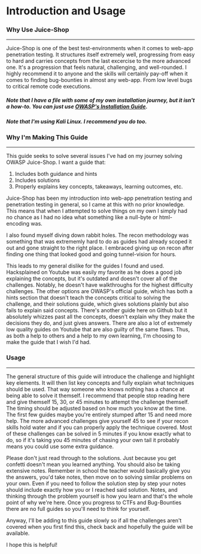 # Introduction and Usage

### Why Use Juice-Shop
--------------------------------
Juice-Shop is one of the best test-environments when it comes to web-app penetration testing. It structures itself extremely well, progressing from easy to hard and carries concepts from the last excercise to the more advanced one. It's a progression that feels natural, challenging, and well-rounded. I highly recommend it to anyone and the skills will certainly pay-off when it comes to finding bug-bounties in almost any web-app. From low level bugs to critical remote code executions. 
##### Note that I have a file with some of my own installation journey, but it isn't a how-to. You can just use [OWASP's Installation Guide](https://pwning.owasp-juice.shop/companion-guide/latest/part1/running.html).
##### Note that I'm using Kali Linux. I recommend you do too.

### Why I'm Making This Guide
--------------------------------
This guide seeks to solve several issues I've had on my journey solving OWASP Juice-Shop. I want a guide that:

1. Includes both guidance and hints
2. Includes solutions
3. Properly explains key concepts, takeaways, learning outcomes, etc.

Juice-Shop has been my introduction into web-app penetration testing and penetration testing in general, so I came at this with no prior knowledge. This means that when I attempted to solve things on my own I simply had no chance as I had no idea what something like a null-byte or html-encoding was. 

I also found myself diving down rabbit holes. The recon methodology was something that was extrememly hard to do as guides had already scoped it out and gone straight to the right place. I embraced giving up on recon after finding one thing that looked good and going tunnel-vision for hours.

This leads to my general dislike for the guides I found and used. Hacksplained on Youtube was easily my favorite as he does a good job explaining the concepts, but it's outdated and doesn't cover all of the challenges. Notably, he doesn't have walkthroughs for the highest difficulty challenges. The other options are OWASP's official guide, which has both a hints section that doesn't teach the concepts critical to solving the challenge, and their solutions guide, which gives solutions plainly but also fails to explain said concepts. There's another guide here on Github but it absolutely whizzes past all the concepts, doesn't explain why they make the decisions they do, and just gives answers. There are also a lot of extremely low quality guides on Youtube that are also guilty of the same flaws. Thus, as both a help to others and a help to my own learning, I'm choosing to make the guide that I wish I'd had. 

### Usage
-----------
The general structure of this guide will introduce the challenge and highlight key elements. It will then list key concepts and fully explain what techniques should be used. That way someone who knows nothing has a chance at being able to solve it themself. I recommend that people stop reading here and give themself 15, 30, or 45 minutes to attempt the challenge themself. The timing should be adjusted based on how much you know at the time. The first few guides maybe you're entirely stumped after 15 and need more help. The more advanced challenges give yourself 45 to see if your recon skills hold water and if you can properly apply the technique covered. Most of these challenges can be solved in 5 minutes if you know exactly what to do, so if it's taking you 45 minutes of chasing your own tail it probably means you could use some extra guidance. 

Please don't just read through to the solutions. Just because you get confetti doesn't mean you learned anything. You should also be taking extensive notes. Remember in school the teacher would basically give you the answers, you'd take notes, then move on to solving similar problems on your own. Even if you need to follow the solution step by step your notes should include exactly how you or I reached said solution. Notes, and thinking through the problem yourself is how you learn and that's the whole point of why we're here. Once you progress to CTFs and Bug-Bounties there are no full guides so you'll need to think for yourself. 

Anyway, I'll be adding to this guide slowly so if all the challenges aren't covered when you first find this, check back and hopefully the guide will be available. 

I hope this is helpful!